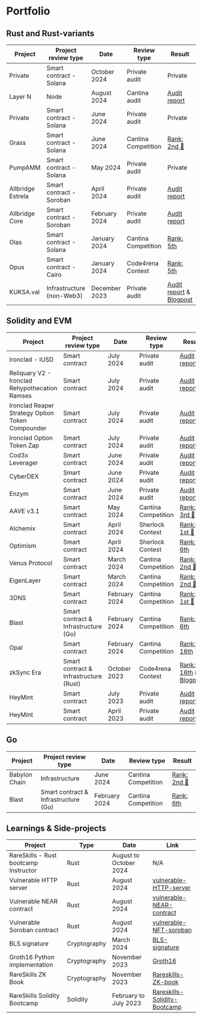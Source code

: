 # Portfolio

## Rust and Rust-variants

| Project              | Project review type           | Date              | Review type         | Result          |
|----------------------|-------------------------------|-------------------|---------------------|-----------------|
| Private              | Smart contract - Solana | October 2024 | Private audit | Private |
| Layer N              | Node                          | August 2024       | Cantina audit       | [Audit report](https://cantina.xyz/portfolio/6e130af9-2dbf-41f3-8cd7-df28be1006f2) |
| Private              | Smart contract - Solana       | June 2024          | Private audit      | Private         |
| Grass                | Smart contract - Solana       | June 2024         | Cantina Competition | [Rank: 2nd 🥈](https://cantina.xyz/leaderboard/3211ee0d-133f-43a0-837e-8dc1ecfaa424) |
| PumpAMM              | Smart contract - Solana       | May 2024          | Private audit       |  Private        |
| Allbridge Estrela    | Smart contract - Soroban      | April 2024        | Private audit       | [Audit report](https://allbridge.io/assets/docs/reports/24-03-1573-REP-Allbridge-Estrela-Review-V1.1.pdf) |
| Allbridge Core       | Smart contract - Soroban      | February 2024     | Private audit       | [Audit report](https://allbridge.io/assets/docs/reports/24-01-1500-REP-Allbridge%20Soroban%20Bridge-v1.2.pdf) |
| Olas                 | Smart contract - Solana       | January 2024      | Cantina Competition | [Rank: 5th](https://twitter.com/cantinaxyz/status/1769846698514231628) |
| Opus                 | Smart contract - Cairo        | January 2024      | Code4rena Contest   | [Rank: 5th](https://code4rena.com/audits/2024-01-opus) |
| KUKSA.val            | Infrastructure (non-Web3)     | December 2023     | Private audit       | [Audit report](https://ostif.org/wp-content/uploads/2024/05/Kuksaaudit1.2.pdf) & [Blogpost](https://blog.quarkslab.com/audit-of-kuksa-the-open-source-shared-building-blocks-for-software-defined-vehicles.html) |

## Solidity and EVM

| Project              | Project review type | Date              | Review type         | Result                                                                    |
|----------------------|---------------------|-------------------|---------------------|---------------------------------------------------------------------------|
| Ironclad - IUSD      | Smart contract      | July 2024         | Private audit       | [Audit report](./reports/ByteMasons-iUSD_Zigtur_Audit_V1.1.pdf)        |
| Reliquary V2 - Ironclad Rehypothecation Ramses| Smart contract | July 2024| Private audit | [Audit report](./reports/ByteMasons-ReliquaryV2_Zigtur_Audit_V1.1.pdf)|
| Ironclad Reaper Strategy Option Token Compounder| Smart contract| July 2024| Private audit| [Audit report](./reports/ByteMasons-OptionsCompounder_Zigtur_Audit_V1.1.pdf) |
| Ironclad Option Token Zap| Smart contract  | July 2024         | Private audit       | [Audit report](./reports/ByteMasons-oTokenZAP_Zigtur_Audit_V1.2.pdf)      |
| Cod3x Leverager      | Smart contract      | June 2024         | Private audit       | [Audit report](./reports/Granary-Leverager_Zigtur_Audit_V1.1.pdf)         |
| CyberDEX             | Smart contract      | June 2024         | Private audit       | [Audit report](./reports/CyberDEX-PublicSale-Audit_V1.1.pdf)              |
| Enzym                | Smart contract      | June 2024         | Private audit       | [Audit report](./reports/Enzym-Vesting-Audit_V1.2.pdf)              |
| AAVE v3.1            | Smart contract      | May 2024          | Cantina Competition | [Rank: 3rd 🥉](https://twitter.com/cantinaxyz/status/1798461307257253910) |
| Alchemix             | Smart contract      | April 2024        | Sherlock Contest    | [Rank: 1st 🥇](https://twitter.com/sherlockdefi/status/1791075521968681093) |
| Optimism             | Smart contract      | April 2024        | Sherlock Contest    | [Rank: 6th ](https://twitter.com/sherlockdefi/status/1790839827635511674) |
| Venus Protocol       |Smart contract       | March 2024        | Cantina Competition | [Rank: 2nd 🥈](https://twitter.com/cantinaxyz/status/1786513787098468399) |
| EigenLayer           | Smart contract      | March 2024        | Cantina Competition | [Rank: 2nd 🥈](https://twitter.com/cantinaxyz/status/1779959887444820174)|
| 3DNS                 | Smart contract      | February 2024     | Cantina Competition | [Rank: 1st 🥇](https://twitter.com/cantinaxyz/status/1783920660357497035) |
| Blast                | Smart contract & Infrastructure (Go) | February 2024 | Cantina Competition  | [Rank: 6th](https://cantina.xyz/leaderboard/c90131b4-5c7c-4ebc-a1f3-8002d219bfe0) |
| Opal                 | Smart contract      | February 2024     | Cantina Competition | [Rank: 16th](https://twitter.com/cantinaxyz/status/1778504096326017172) |
| zkSync Era           | Smart contract & Infrastructure (Rust) | October 2023 | Code4rena Contest  | [Rank: 16th](https://code4rena.com/audits/2023-10-zksync-era) & [Blogpost](https://blog.quarkslab.com/zksync-transaction-workflow.html) |
|  HeyMint             | Smart contract      | July 2023         | Private audit       | [Audit report](https://github.com/zigtur/HeyMint-audit/tree/master/ERC1155)  |
|  HeyMint             | Smart contract      | April 2023        | Private audit       | [Audit report](https://github.com/zigtur/HeyMint-audit/tree/master/ERC721)  |

## Go

| Project              | Project review type | Date              | Review type         | Result                                                                    |
|----------------------|---------------------|-------------------|---------------------|---------------------------------------------------------------------------|
| Babylon Chain        | Infrastructure                       | June 2024     | Cantina Competition  | [Rank: 2nd 🥈](https://cantina.xyz/leaderboard/b7c7def5-1033-4a4c-809d-08e507fb3583) |
| Blast                | Smart contract & Infrastructure (Go) | February 2024 | Cantina Competition  | [Rank: 6th](https://cantina.xyz/leaderboard/c90131b4-5c7c-4ebc-a1f3-8002d219bfe0) |



## Learnings & Side-projects

| Project                             | Type         | Date                    | Link                                    |
|-------------------------------------|--------------|-------------------------|-----------------------------------------|
| RareSkills - Rust bootcamp Instructor | Rust       | August to October 2024  | N/A |
| Vulnerable HTTP server              | Rust         | August 2024             | [vulnerable-HTTP-server](https://github.com/zigtur/vulnerable-HTTP-server) |
| Vulnerable NEAR contract            | Rust         | August 2024             | [vulnerable-NEAR-contract](https://github.com/zigtur/vulnerable-NEAR-contract) |
| Vulnerable Soroban contract         | Rust         | August 2024             | [vulnerable-NFT-soroban](https://github.com/zigtur/vulnerable-NFT-soroban) |
| BLS signature                       | Cryptography | March 2024              | [BLS-signature](https://github.com/zigtur/BLS-signature) |
| Groth16 Python implementation       | Cryptography | November 2023           | [Groth16](https://github.com/zigtur/Groth16)|
| RareSkills ZK Book                  | Cryptography | November 2023           | [Rareskills-ZK-book](https://github.com/zigtur/Rareskills-ZK-book)  |
| RareSkills Solidity Bootcamp        | Solidity     | February to July 2023   | [Rareskills-Solidity-Bootcamp](https://github.com/zigtur/Rareskills-Solidity-Bootcamp) |

